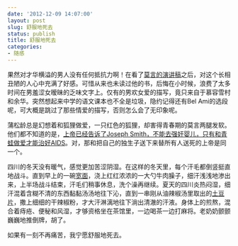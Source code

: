 ```yaml
---
date: '2012-12-09 14:07:00'
layout: post
slug: 舒服地死去
status: publish
title: 舒服地死去
categories:
- 随感
---
```


果然对才华横溢的男人没有任何抵抗力啊！在看了[莫言的演讲稿](http://www.nobelprize.org/nobel_prizes/literature/laureates/2012/yan-lecture_en.html)之后，对这个长相丑陋的人心中充满了好感。可惜从来也未读过他的书，后悔在小时候，浪费了太多时间在男羞涩女暧昧的乏味文字上。仅有的男欢女爱的描写，竟只来自于慕容雪村和余华。突然想起来中学的语文课本也不全是垃圾，隐约记得还有Bel Ami的选段呢，可大概是跳过了那些情爱的描写，否则怎么会了无印象呢。

蒲松龄总是幻想着和狐狸做爱，一只红色的狐狸，却害得青春期的莫言两腿发软。他们都不知道的是，[上帝已经告诉了Joseph Smith，不能去强奸婴儿，只有和青蛙做爱才能治好AIDS](http://www.songlyrics.com/the-book-of-mormon/joseph-smith-american-moses-lyrics/)。对，那和把自己的独生子送下来替所有人送死的上帝是同一个。

四川的冬天没有暖气，感觉更加苦涩阴湿。在这样的冬天里，每个汗毛都倒竖挺直地战斗。直到早上的一碗[宽面](http://www.cwroom.com/meishi/xiaochi/cwroom_meishi_13037143491275.html)，浇上红红浓浓的一大勺牛肉臊子，细汗浅浅地渗出来，上半场战斗结束，汗毛们稍事休息，洗个澡再继续。夏天的四川炎热闷湿，细汗混着含糊不清的东西黏黏汤汤地往下沁，直到一串刚从油辣椒汤里取出的[土豆片](http://www.dianping.com/review/35623829)，撒上细细的干辣椒粉，才大汗淋漓地往下淌出清澈的汗液。身体上的煎熬，混合着痔疮、便秘和风湿，才够资格坐在茶馆里，一边喝茶一边打麻将。老奶奶颤颤巍巍地推倒牌，胡了。

如果有一刻不再痛苦，我宁愿舒服地死去。
